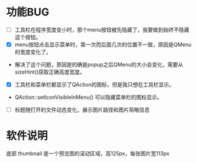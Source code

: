 # 功能BUG
* [ ] 工具栏在程序宽度变小时，那个menu按钮被先隐藏了，我要做到始终不隐藏这个按钮。
* [x] menu按钮点击显示菜单时，第一次而后面几次的位置不一致，原因是QMenu的宽度变化了。
 * 解决了这个问题，原因是的确是popup之后QMenu的大小会变化，需要从sizeHint()获取正确高度宽度。
* [x] 工具栏和菜单栏都显示了QAction的图标，但是我只想在工具栏显示。
 * QAction::setIconVisibleInMenu() 可以隐藏菜单栏的图标显示。
* [ ] 标题随打开的文件动态变化，展示图片路径和图片简略信息

# 软件说明
底部 thumbnail 是一个预览图的滚动区域，高125px，每张图片宽113px